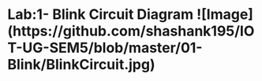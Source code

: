 <h1> Lab:1- Blink Circuit Diagram 
![Image](https://github.com/shashank195/IOT-UG-SEM5/blob/master/01-Blink/BlinkCircuit.jpg) </h1>
